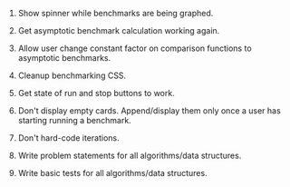 1. Show spinner while benchmarks are being graphed.
1. Get asymptotic benchmark calculation working again.
1. Allow user change constant factor on comparison functions to asymptotic benchmarks.
1. Cleanup benchmarking CSS.
1. Get state of run and stop buttons to work.
1. Don't display empty cards. Append/display them only once a user has starting running a benchmark.
1. Don't hard-code iterations.

1. Write problem statements for all algorithms/data structures.
1. Write basic tests for all algorithms/data structures.
